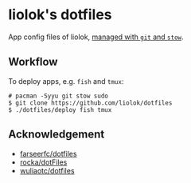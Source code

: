 # liolok's dotfiles

App config files of liolok, [managed with `git` and `stow`](https://liolok.github.io/Manage-Dotfiles-with-Git-and-Stow/).

## Workflow

To deploy apps, e.g. `fish` and `tmux`:

```console
# pacman -Syyu git stow sudo
$ git clone https://github.com/liolok/dotfiles
$ ./dotfiles/deploy fish tmux
```

## Acknowledgement

- [farseerfc/dotfiles](https://github.com/farseerfc/dotfiles)
- [rocka/dotFiles](https://github.com/rocka/dotFiles)
- [wuliaotc/dotfiles](https://github.com/wuliaotc/dotfiles)
